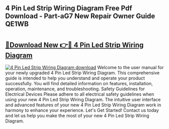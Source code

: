 ## 4 Pin Led Strip Wiring Diagram Free Pdf Download - Part-aG7 New Repair Owner Guide QE1WB

# <h2><a href="http://dfs3bs.blite.top/?on=4+Pin+Led+Strip+Wiring+Diagram">🔗Download New 👉🔴 4 Pin Led Strip Wiring Diagram</a></h2>

[![4 Pin Led Strip Wiring Diagram download](https://i.imgur.com/lujVjoI.png)](http://dfs3bs.blite.top/?on=4+Pin+Led+Strip+Wiring+Diagram)
Welcome to the user manual for your newly upgraded 4 Pin Led Strip Wiring Diagram. This comprehensive guide is intended to help you understand and operate your product successfully. You will find detailed information on features, installation, operation, maintenance, and troubleshooting. Safety Guidelines for Electrical Devices Please adhere to all electrical safety guidelines when using your new 4 Pin Led Strip Wiring Diagram. The intuitive user interface and advanced features of your new 4 Pin Led Strip Wiring Diagram work in harmony to enhance your experience. Let's Get Started! Contact us today and let us help you make the most of your new 4 Pin Led Strip Wiring Diagram.
